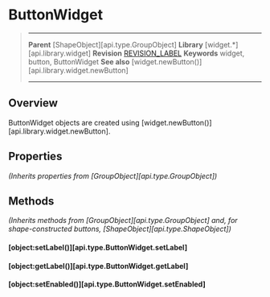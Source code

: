 # ButtonWidget

> --------------------- ------------------------------------------------------------------------------------------
> __Parent__            [ShapeObject][api.type.GroupObject]
> __Library__           [widget.*][api.library.widget]
> __Revision__          [REVISION_LABEL](REVISION_URL)
> __Keywords__          widget, button, ButtonWidget
> __See also__          [widget.newButton()][api.library.widget.newButton]
> --------------------- ------------------------------------------------------------------------------------------

## Overview

ButtonWidget objects are created using [widget.newButton()][api.library.widget.newButton].

## Properties

_(Inherits properties from [GroupObject][api.type.GroupObject])_

## Methods

_(Inherits methods from [GroupObject][api.type.GroupObject] and, for <nobr>shape-constructed</nobr> buttons, [ShapeObject][api.type.ShapeObject])_

#### [object:setLabel()][api.type.ButtonWidget.setLabel]

#### [object:getLabel()][api.type.ButtonWidget.getLabel]

#### [object:setEnabled()][api.type.ButtonWidget.setEnabled]
